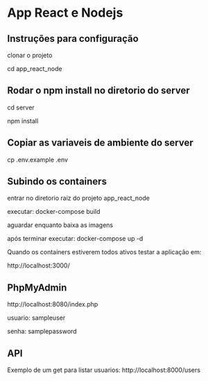 # App React e Nodejs

## Instruções para configuração

clonar o projeto

cd app_react_node

## Rodar o npm install no diretorio do server

cd server

npm install

## Copiar as variaveis de ambiente do server

cp .env.example .env

## Subindo os containers

entrar no diretorio raiz do projeto app_react_node

executar: docker-compose build

aguardar enquanto baixa as imagens

após terminar executar: docker-compose up -d

Quando os containers estiverem todos ativos testar a aplicação em:

http://localhost:3000/

## PhpMyAdmin

http://localhost:8080/index.php

usuario: sampleuser

senha: samplepassword

## API

Exemplo de um get para listar usuarios: http://localhost:8000/users
